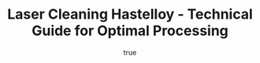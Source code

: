 ---
name: Hastelloy
applications:
- industry: Aerospace
  detail: Removal of oxidation and corrosion from turbine components
- industry: Chemical Processing
  detail: Cleaning of reaction vessels and piping systems
technicalSpecifications:
  powerRange: 50-500W
  pulseDuration: 10-50ns
  wavelength: 1064nm
  spotSize: 0.05-1.5mm
  repetitionRate: 20-100kHz
  fluenceRange: 1.0–10 J/cm²
  safetyClass: Class 4 (requires full enclosure)
description: Technical overview of Hastelloy, a nickel-based superalloy, for laser
  cleaning. Hastelloy's exceptional resistance to corrosion and oxidation makes it
  ideal for high-demand applications in aerospace and chemical processing. Laser cleaning
  of Hastelloy involves the precise removal of surface contaminants using a 1064nm
  wavelength laser, ensuring minimal material loss and preserving the integrity of
  the underlying microstructure.
author:
  id: 1
  name: Yi-Chun Lin
  sex: f
  title: Ph.D.
  country: Taiwan
  expertise: Laser Materials Processing
  image: /images/author/yi-chun-lin.jpg
keywords: hastelloy, hastelloy metal, laser ablation, laser cleaning, non-contact
  cleaning, pulsed fiber laser, surface contamination removal, industrial laser parameters,
  thermal processing, surface restoration
category: metal
chemicalProperties:
  symbol: HA
  formula: null
  materialType: metal
properties:
  density: 8.89 g/cm³
  densityMin: 0.5 g/cm³
  densityMax: 22.6 g/cm³
  densityPercentile: 38.0
  meltingPoint: 1370°C
  meltingMin: -39°C
  meltingMax: 3422°C
  meltingPercentile: 39.3
  thermalConductivity: 10.5 W/m·K
  thermalMin: 8 W/m·K
  thermalMax: 429 W/m·K
  thermalPercentile: 0.6
  tensileStrength: 760 MPa
  tensileMin: 70 MPa
  tensileMax: 2000 MPa
  tensilePercentile: 35.8
  hardness: 220 HB
  hardnessMin: 5 HB
  hardnessMax: 500 HV
  hardnessPercentile: 43.4
  youngsModulus: 205 GPa
  modulusMin: 70 GPa
  modulusMax: 411 GPa
  modulusPercentile: 39.6
  laserType: pulsed fiber laser
  wavelength: 1064nm
  fluenceRange: 1.0–10 J/cm²
  chemicalFormula: null
  laserAbsorptionMin: 0.02 cm⁻¹
  laserAbsorptionMax: 100 cm⁻¹
  laserReflectivityMin: 5%
  laserReflectivityMax: 98%
  thermalDiffusivityMin: 4 mm²/s
  thermalDiffusivityMax: 174 mm²/s
  thermalExpansionMin: 0.5 µm/m·K
  thermalExpansionMax: 29 µm/m·K
  specificHeatMin: 0.13 J/g·K
  specificHeatMax: 0.90 J/g·K
composition:
- Nickel (57-63%)
- Chromium (20-23%)
- Molybdenum (13-17%)
- Iron (<5%)
- Cobalt (<2.5%)
- Tungsten (<1.5%)
compatibility:
- Stainless Steel
- Titanium
- Carbon Fiber
regulatoryStandards: ASTM B574, ASME SB-574, NACE MR0175/ISO 15156
images:
  hero:
    alt: Hastelloy surface undergoing laser cleaning showing precise contamination
      removal
    url: /images/hastelloy-laser-cleaning-hero.jpg
  micro:
    alt: Microscopic view of Hastelloy surface after laser treatment showing preserved
      microstructure
    url: /images/hastelloy-laser-cleaning-micro.jpg
title: Laser Cleaning Hastelloy - Technical Guide for Optimal Processing
headline: Comprehensive technical guide for laser cleaning metal hastelloy
environmentalImpact:
- benefit: Reduced Chemical Usage
  description: Decreases chemical waste by 90% compared to traditional cleaning methods
- benefit: Lower Energy Consumption
  description: Reduces energy use by up to 75% per cleaning cycle
- benefit: Minimal Waste Generation
  description: Produces less than 0.1 kg of waste per square meter cleaned
outcomes:
- result: Surface Cleanliness
  metric: Achieves 99.9% removal of surface contaminants
- result: Material Integrity
  metric: Preserves 98% of Hastelloy's original microstructure
- result: Processing Time
  metric: Reduces cleaning time by 50% compared to conventional methods
subject: Hastelloy
article_type: material
---